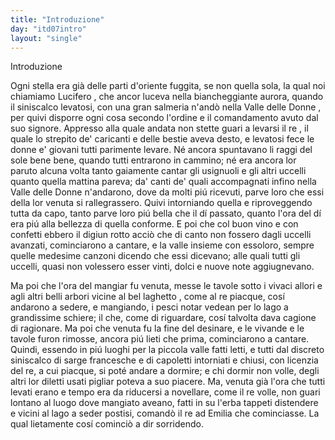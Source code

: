 ```yaml
---
title: "Introduzione"
day: "itd07intro"
layout: "single"
---
```

<html>
 <head>
 </head>
 <body>
  <div id="d07intro" type="introduction" who="author">
   <head>
    Introduzione
   </head>
   <p>
    <milestone id="p07980002"/>
    Ogni stella era gi&agrave; delle parti d'oriente fuggita, se non quella sola, la qual noi chiamiamo
    <name placeref="lucifero" type="place">
     Lucifero
    </name>
    , che ancor luceva nella biancheggiante aurora, quando il siniscalco levatosi, con una gran salmeria n'and&ograve; nella
    <name placeref="valledonnebrigata-01" type="place">
     Valle delle Donne
    </name>
    , per quivi disporre ogni cosa secondo l'ordine e il comandamento avuto dal suo signore.
    <milestone id="p07980003"/>
    Appresso alla quale andata non stette guari a levarsi il
    <name persref="dioneo" type="person">
     re
    </name>
    , il quale lo strepito de' caricanti e delle bestie aveva desto, e levatosi fece le donne e' giovani tutti parimente levare.
    <milestone id="p07980004"/>
    N&eacute; ancora spuntavano li raggi del sole bene bene, quando tutti entrarono in cammino; n&eacute; era ancora lor paruto alcuna volta tanto gaiamente cantar gli usignuoli e gli altri uccelli quanto quella mattina pareva; da' canti de' quali accompagnati infino nella
    <name placeref="valledonnebrigata-01" type="place">
     Valle delle Donne
    </name>
    n'andarono, dove da molti pi&uacute; ricevuti, parve loro che essi della lor venuta si rallegrassero.
    <milestone id="p07980005"/>
    Quivi intorniando quella e riproveggendo tutta da capo, tanto parve loro pi&uacute; bella che il d&iacute; passato, quanto l'ora del d&iacute; era pi&uacute; alla bellezza di quella conforme.
    <milestone id="p07980006"/>
    E poi che col buon vino e con confetti ebbero il digiun rotto acci&ograve; che di canto non fossero dagli uccelli avanzati, cominciarono a cantare, e la valle insieme con essoloro, sempre quelle medesime canzoni dicendo che essi dicevano; alle quali tutti gli uccelli, quasi non volessero esser vinti, dolci e nuove note aggiugnevano.
   </p>
   <p>
    <milestone id="p07980007"/>
    Ma poi che l'ora del mangiar fu venuta, messe le tavole sotto i vivaci allori e agli altri belli arbori vicine al
    <name placeref="laghettobrigata-01" type="place">
     bel laghetto
    </name>
    , come al
    <name persref="dioneo" type="person">
     re
    </name>
    piacque, cos&iacute; andarono a sedere, e mangiando, i pesci notar vedean per lo lago a grandissime schiere; il che, come di riguardare, cos&iacute; talvolta dava cagione di ragionare.
    <milestone id="p07980008"/>
    Ma poi che venuta fu la fine del desinare, e le vivande e le tavole furon rimosse, ancora pi&uacute; lieti che prima, cominciarono a cantare.
    <milestone id="p07980009"/>
    Quindi, essendo in pi&uacute; luoghi per la piccola valle fatti letti, e tutti dal discreto siniscalco di sarge francesche e di capoletti intorniati e chiusi, con licenzia del re, a cui piacque, si pot&eacute; andare a dormire; e chi dormir non volle, degli altri lor diletti usati pigliar poteva a suo piacere.
    <milestone id="p07980010"/>
    Ma, venuta gi&agrave; l'ora che tutti levati erano e tempo era da riducersi a novellare, come il re volle, non guari lontano al luogo dove mangiato aveano, fatti in su l'erba tappeti distendere e vicini al lago a seder postisi, comand&ograve; il re ad
    <name persref="emilia" type="person">
     Emilia
    </name>
    che cominciasse. La qual lietamente cos&iacute; cominci&ograve; a dir sorridendo.
   </p>
  </div>
 </body>
</html>